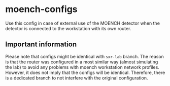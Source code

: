 # moench-configs
Use this config in case of external use of the MOENCH detector when the detector is connected to the workstation with its own router.

## Important information
Please note that configs might be identical with `sxr-lab` branch. The reason is that the router was configured in a most similar way (almost simulating the lab) to avoid any problems with moench workstation network profiles. However, it does not imply that the configs will be identical. Therefore, there is a dedicated branch to not interfere with the original configuration.